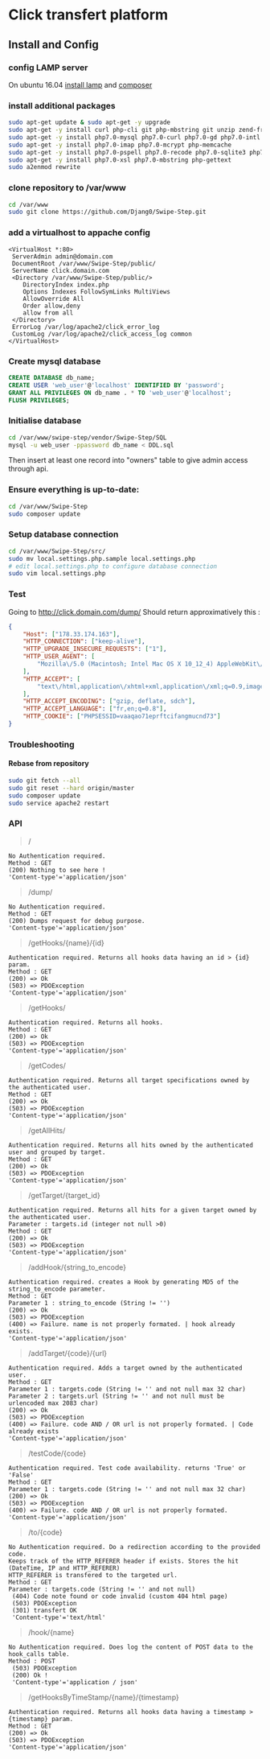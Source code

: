 # Click transfert platform

## Install and Config

### config LAMP server
On ubuntu 16.04 [install lamp](https://www.digitalocean.com/community/tutorials/how-to-install-linux-apache-mysql-php-lamp-stack-on-ubuntu-16-04) and [composer](https://www.digitalocean.com/community/tutorials/how-to-install-and-use-composer-on-ubuntu-16-04)

### install additional packages

```bash
sudo apt-get update & sudo apt-get -y upgrade
sudo apt-get -y install curl php-cli git php-mbstring git unzip zend-framework
sudo apt-get -y install php7.0-mysql php7.0-curl php7.0-gd php7.0-intl php-pear php-imagick
sudo apt-get -y install php7.0-imap php7.0-mcrypt php-memcache  
sudo apt-get -y install php7.0-pspell php7.0-recode php7.0-sqlite3 php7.0-tidy php7.0-xmlrpc
sudo apt-get -y install php7.0-xsl php7.0-mbstring php-gettext
sudo a2enmod rewrite
```

### clone repository to /var/www

```bash
cd /var/www
sudo git clone https://github.com/Djang0/Swipe-Step.git
```
### add a virtualhost to appache config

```apacheconf
<VirtualHost *:80>
 ServerAdmin admin@domain.com
 DocumentRoot /var/www/Swipe-Step/public/
 ServerName click.domain.com
 <Directory /var/www/Swipe-Step/public/>
	DirectoryIndex index.php
	Options Indexes FollowSymLinks MultiViews
	AllowOverride All
	Order allow,deny
	allow from all
 </Directory>
 ErrorLog /var/log/apache2/click_error_log
 CustomLog /var/log/apache2/click_access_log common
</VirtualHost>

```
### Create mysql database

```sql
CREATE DATABASE db_name;
CREATE USER 'web_user'@'localhost' IDENTIFIED BY 'password';
GRANT ALL PRIVILEGES ON db_name . * TO 'web_user'@'localhost';
FLUSH PRIVILEGES;
```
### Initialise database

```bash
cd /var/www/swipe-step/vendor/Swipe-Step/SQL
mysql -u web_user -ppassword db_name < DDL.sql
```
Then insert at least one record into "owners" table to give admin access through api.
### Ensure everything is up-to-date:
```bash
cd /var/www/Swipe-Step
sudo composer update
```
### Setup database connection
```bash
cd /var/www/Swipe-Step/src/
sudo mv local.settings.php.sample local.settings.php
# edit local.settings.php to configure database connection
sudo vim local.settings.php
```
### Test
Going to http://click.domain.com/dump/
Should return approximatively this :

```json
{
    "Host": ["178.33.174.163"],
    "HTTP_CONNECTION": ["keep-alive"],
    "HTTP_UPGRADE_INSECURE_REQUESTS": ["1"],
    "HTTP_USER_AGENT": [
        "Mozilla\/5.0 (Macintosh; Intel Mac OS X 10_12_4) AppleWebKit\/537.36 (KHTML, like Gecko) Chrome\/57.0.2987.133 Safari\/537.36"
    ],
    "HTTP_ACCEPT": [
        "text\/html,application\/xhtml+xml,application\/xml;q=0.9,image\/webp,*\/*;q=0.8"
    ],
    "HTTP_ACCEPT_ENCODING": ["gzip, deflate, sdch"],
    "HTTP_ACCEPT_LANGUAGE": ["fr,en;q=0.8"],
    "HTTP_COOKIE": ["PHPSESSID=vaaqao71eprftcifangmucnd73"]
}
```
### Troubleshooting
#### Rebase from repository
```bash
sudo git fetch --all
sudo git reset --hard origin/master
sudo composer update
sudo service apache2 restart
```


### API

> /

```
No Authentication required.
Method : GET
(200) Nothing to see here !
'Content-type'='application/json'
```
> /dump/

```
No Authentication required.
Method : GET
(200) Dumps request for debug purpose.
'Content-type'='application/json'
```

> /getHooks/{name}/{id}

```
Authentication required. Returns all hooks data having an id > {id} param.
Method : GET
(200) => Ok
(503) => PDOException
'Content-type'='application/json'
```

> /getHooks/

```
Authentication required. Returns all hooks.
Method : GET
(200) => Ok
(503) => PDOException
'Content-type'='application/json'
```


> /getCodes/

```
Authentication required. Returns all target specifications owned by the authenticated user.
Method : GET
(200) => Ok
(503) => PDOException
'Content-type'='application/json'
```

> /getAllHits/

```
Authentication required. Returns all hits owned by the authenticated user and grouped by target.
Method : GET
(200) => Ok
(503) => PDOException
'Content-type'='application/json'
```

> /getTarget/{target_id}

```
Authentication required. Returns all hits for a given target owned by the authenticated user.
Parameter : targets.id (integer not null >0)
Method : GET
(200) => Ok
(503) => PDOException
'Content-type'='application/json'
```

> /addHook/{string_to_encode}

```
Authentication required. creates a Hook by generating MD5 of the string_to_encode parameter.
Method : GET
Parameter 1 : string_to_encode (String != '')
(200) => Ok
(503) => PDOException
(400) => Failure. name is not properly formated. | hook already exists.
'Content-type'='application/json'
```

> /addTarget/{code}/{url}

```
Authentication required. Adds a target owned by the authenticated user.
Method : GET
Parameter 1 : targets.code (String != '' and not null max 32 char)
Parameter 2 : targets.url (String != '' and not null must be urlencoded max 2083 char)
(200) => Ok
(503) => PDOException
(400) => Failure. code AND / OR url is not properly formated. | Code already exists
'Content-type'='application/json'
```

> /testCode/{code}

```
Authentication required. Test code availability. returns 'True' or 'False'
Method : GET
Parameter 1 : targets.code (String != '' and not null max 32 char)
(200) => Ok
(503) => PDOException
(400) => Failure. code AND / OR url is not properly formated.
'Content-type'='application/json'
```

> /to/{code}

```
No Authentication required. Do a redirection according to the provided code.
Keeps track of the HTTP_REFERER header if exists. Stores the hit (DateTime, IP and HTTP_REFERER)
HTTP_REFERER is transfered to the targeted url.
Method : GET
Parameter : targets.code (String != '' and not null)
 (404) Code note found or code invalid (custom 404 html page)
 (503) PDOException
 (301) transfert OK
 'Content-type'='text/html'
```

> /hook/{name}

```
No Authentication required. Does log the content of POST data to the hook_calls table.
Method : POST
 (503) PDOException
 (200) Ok !
 'Content-type'='application / json'
```

> /getHooksByTimeStamp/{name}/{timestamp}

```
Authentication required. Returns all hooks data having a timestamp > {timestamp} param.
Method : GET
(200) => Ok
(503) => PDOException
'Content-type'='application/json'
```
